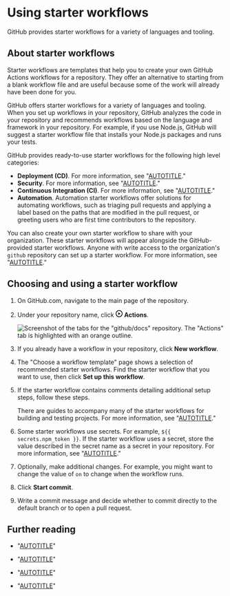 # Using starter workflows

GitHub provides starter workflows for a variety of languages and tooling.

## About starter workflows

Starter workflows are templates that help you to create your own GitHub Actions workflows for a repository. They offer an alternative to starting from a blank workflow file and are useful because some of the work will already have been done for you.

GitHub offers starter workflows for a variety of languages and tooling. When you set up workflows in your repository, GitHub analyzes the code in your repository and recommends workflows based on the language and framework in your repository. For example, if you use Node.js, GitHub will suggest a starter workflow file that installs your Node.js packages and runs your tests.

GitHub provides ready-to-use starter workflows for the following high level categories:
- **Deployment (CD)**. For more information, see "[AUTOTITLE](/actions/deployment/about-deployments/about-continuous-deployment)."
- **Security**. For more information, see "[AUTOTITLE](/code-security/code-scanning/creating-an-advanced-setup-for-code-scanning/configuring-advanced-setup-for-code-scanning#configuring-code-scanning-using-third-party-actions)."
- **Continuous Integration (CI)**. For more information, see "[AUTOTITLE](/actions/automating-builds-and-tests/about-continuous-integration)."
- **Automation**. Automation starter workflows offer solutions for automating workflows, such as triaging pull requests and applying a label based on the paths that are modified in the pull request, or greeting users who are first time contributors to the repository.

You can also create your own starter workflow to share with your organization. These starter workflows will appear alongside the GitHub-provided starter workflows. Anyone with write access to the organization's `github` repository can set up a starter workflow. For more information, see "[AUTOTITLE](/actions/using-workflows/creating-starter-workflows-for-your-organization)."

## Choosing and using a starter workflow

1. On GitHub.com, navigate to the main page of the repository.
1. Under your repository name, click <svg version="1.1" width="16" height="16" viewBox="0 0 16 16" class="octicon octicon-play" aria-hidden="true"><path d="M8 0a8 8 0 1 1 0 16A8 8 0 0 1 8 0ZM1.5 8a6.5 6.5 0 1 0 13 0 6.5 6.5 0 0 0-13 0Zm4.879-2.773 4.264 2.559a.25.25 0 0 1 0 .428l-4.264 2.559A.25.25 0 0 1 6 10.559V5.442a.25.25 0 0 1 .379-.215Z"></path></svg> **Actions**.

   ![Screenshot of the tabs for the "github/docs" repository. The "Actions" tab is highlighted with an orange outline.](/assets/images/help/repository/actions-tab.png)

1. If you already have a workflow in your repository, click **New workflow**.
1. The "Choose a workflow template" page shows a selection of recommended starter workflows. Find the starter workflow that you want to use, then click **Set up this workflow**.
1. If the starter workflow contains comments detailing additional setup steps, follow these steps.

   There are guides to accompany many of the starter workflows for building and testing projects. For more information, see "[AUTOTITLE](/actions/automating-builds-and-tests)."

1. Some starter workflows use secrets. For example, `${{ secrets.npm_token }}`. If the starter workflow uses a secret, store the value described in the secret name as a secret in your repository. For more information, see "[AUTOTITLE](/actions/security-guides/using-secrets-in-github-actions)."
1. Optionally, make additional changes. For example, you might want to change the value of `on` to change when the workflow runs.
1. Click **Start commit**.
1. Write a commit message and decide whether to commit directly to the default branch or to open a pull request.

## Further reading

- "[AUTOTITLE](/actions/automating-builds-and-tests/about-continuous-integration)"
- "[AUTOTITLE](/actions/managing-workflow-runs)"
- "[AUTOTITLE](/actions/monitoring-and-troubleshooting-workflows/about-monitoring-and-troubleshooting)"

- "[AUTOTITLE](/billing/managing-billing-for-github-actions)"
